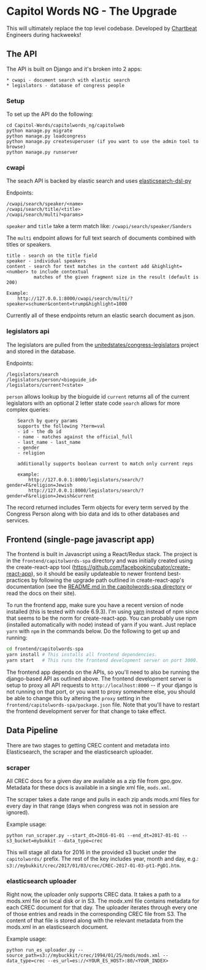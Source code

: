 # Capitol Words NG - The Upgrade

This will ultimately replace the top level codebase. Developed by [Chartbeat](https://www.chartbeat.com) Engineers during hackweeks!


## The API

The API is built on Django and it's broken into 2 apps:

    * cwapi - document search with elastic search
    * legislators - database of congress people


### Setup

To set up the API do the following:

    cd Capitol-Words/capitolwords_ng/capitolweb
    python manage.py migrate
    python manage.py loadcongress
    python manage.py createsuperuser (if you want to use the admin tool to browse)
    python manage.py runserver


### cwapi

The seach API is backed by elastic search and uses [elasticsearch-dsl-py](https://github.com/elastic/elasticsearch-dsl-py)

Endpoints:

    /cwapi/search/speaker/<name>
    /cwapi/search/title/<title>
    /cwapi/search/multi?<params>

`speaker` and `title` take a term match like: `/cwapi/search/speaker/Sanders`

The `multi` endpoint allows for full text search of documents combined with titles or speakers.

    title - search on the title field
    speaker - individual speakers
    content - search for text matches in the content add &highlight=<number> to include contextual
              matches of the given fragment size in the result (default is 200)

    Example:
        http://127.0.0.1:8000/cwapi/search/multi/?speaker=schumer&content=trump&highlight=1000

Currently all of these endpoints return an elastic search document as json.

### legislators api

The legislators are pulled from the [unitedstates/congress-legislators](https://github.com/unitedstates/congress-legislators) project and stored in the database.

Endpoints:

    /legislators/search
    /legislators/person/<bioguide_id>
    /legislators/current?<state>

 `person` allows lookup by the bioguide id
 `current` returns all of the current legislators with an optional 2 letter state code
 `search` allows for more complex queries:

        Search by query params
        supports the following ?term=val
        - id - the db id
        - name - matches against the official_full
        - last_name - last_name
        - gender
        - religion

        additionally supports boolean current to match only current reps

        example:
            http://127.0.0.1:8000/legislators/search/?gender=F&religion=Jewish
            http://127.0.0.1:8000/legislators/search/?gender=F&religion=Jewish&current


The record returned includes Term objects for every term served by the Congress Person along with bio data and ids to other databases and services.

## Frontend (single-page javascript app)

The frontend is built in Javascript using a React/Redux stack. The project is in the `frontend/capitolwords-spa` directory and was initially created using the create-react-app tool (https://github.com/facebookincubator/create-react-app), so it should be easily updateable to newer frontend best-practices by following the upgrade path outlined in create-react-app's documentation (see the [README.md in the capitolwords-spa directory](frontend/capitolwords-spa/README.md) or read the docs on their site).

To run the frontend app, make sure you have a recent version of node installed (this is tested with node 6.9.3). I'm using [yarn](https://yarnpkg.com) instead of npm since that seems to be the norm for create-react-app. You can probably use npm (installed automatically with node) instead of yarn if you want. Just replace `yarn` with `npm` in the commands below. Do the following to get up and running:

```bash
cd frontend/capitolwords-spa
yarn install # This installs all frontend dependencies.
yarn start   # This runs the frontend development server on port 3000.
```

The frontend app depends on the APIs, so you'll need to also be running the django-based API as outlined above. The frontend development server is setup to proxy all API requests to `http://localhost:8000` -- if your django is not running on that port, or you want to proxy somewhere else, you should be able to change this by altering the `proxy` setting in the `frontend/capitolwords-spa/package.json` file. Note that you'll have to restart the frontend development server for that change to take effect.

## Data Pipeline

There are two stages to getting CREC content and metadata into Elasticsearch, the scraper and the elasticsearch uploader.

### scraper

All CREC docs for a given day are available as a zip file from gpo.gov. Metadata for these docs is available in a single xml file, `mods.xml`.

The scraper takes a date range and pulls in each zip ands mods.xml files for every day in that range (days when congress was not in session are ignored).

Example usage:

```
python run_scraper.py --start_dt=2016-01-01 --end_dt=2017-01-01 --s3_bucket=mybukkit --data_type=crec
```

This will stage all data for 2016 in the provided s3 bucket under the `capitolwords/` prefix. The rest of the key includes year, month and day, e.g.: `s3://mybukkit/crec/2017/01/03/crec/CREC-2017-01-03-pt1-PgD1.htm`.

### elasticsearch uploader

Right now, the uploader only supports CREC data. It takes a path to a mods.xml file on local disk or in S3. The modx.xml file contains metadata for each CREC document for that day. The uploader iterates through every one of those entries and reads in the corresponding CREC file from S3. The content of that file is stored along with the relevant metadata from the mods.xml in an elasticsearch document.

Example usage:

```
python run_es_uploader.py --source_path=s3://mybuckkit/crec/1994/01/25/mods/mods.xml --data_type=crec --es_url=es://<YOUR_ES_HOST>:80/<YOUR_INDEX>
```
